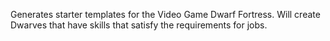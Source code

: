 Generates starter templates for the Video Game Dwarf Fortress. Will create Dwarves that have skills that satisfy the requirements for jobs. 

